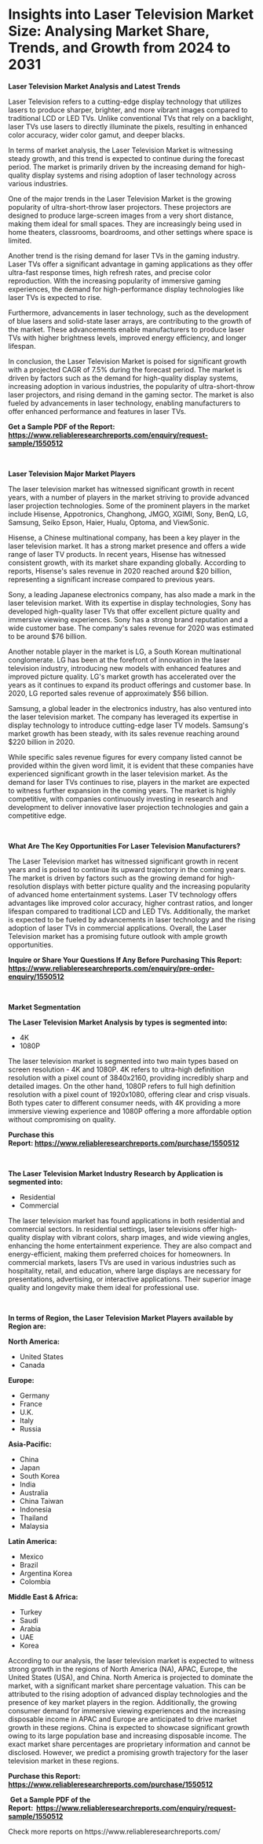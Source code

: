 <p><h1>Insights into Laser Television Market Size: Analysing Market Share, Trends, and Growth from 2024 to 2031</h1></p><p><strong>Laser Television Market Analysis and Latest Trends</strong></p>
<p><p>Laser Television refers to a cutting-edge display technology that utilizes lasers to produce sharper, brighter, and more vibrant images compared to traditional LCD or LED TVs. Unlike conventional TVs that rely on a backlight, laser TVs use lasers to directly illuminate the pixels, resulting in enhanced color accuracy, wider color gamut, and deeper blacks.</p><p>In terms of market analysis, the Laser Television Market is witnessing steady growth, and this trend is expected to continue during the forecast period. The market is primarily driven by the increasing demand for high-quality display systems and rising adoption of laser technology across various industries.</p><p>One of the major trends in the Laser Television Market is the growing popularity of ultra-short-throw laser projectors. These projectors are designed to produce large-screen images from a very short distance, making them ideal for small spaces. They are increasingly being used in home theaters, classrooms, boardrooms, and other settings where space is limited.</p><p>Another trend is the rising demand for laser TVs in the gaming industry. Laser TVs offer a significant advantage in gaming applications as they offer ultra-fast response times, high refresh rates, and precise color reproduction. With the increasing popularity of immersive gaming experiences, the demand for high-performance display technologies like laser TVs is expected to rise.</p><p>Furthermore, advancements in laser technology, such as the development of blue lasers and solid-state laser arrays, are contributing to the growth of the market. These advancements enable manufacturers to produce laser TVs with higher brightness levels, improved energy efficiency, and longer lifespan.</p><p>In conclusion, the Laser Television Market is poised for significant growth with a projected CAGR of 7.5% during the forecast period. The market is driven by factors such as the demand for high-quality display systems, increasing adoption in various industries, the popularity of ultra-short-throw laser projectors, and rising demand in the gaming sector. The market is also fueled by advancements in laser technology, enabling manufacturers to offer enhanced performance and features in laser TVs.</p></p>
<p><strong>Get a Sample PDF of the Report:&nbsp; <a href="https://www.reliableresearchreports.com/enquiry/request-sample/1550512">https://www.reliableresearchreports.com/enquiry/request-sample/1550512</a></strong></p>
<p>&nbsp;</p>
<p><strong>Laser Television Major Market Players</strong></p>
<p><p>The laser television market has witnessed significant growth in recent years, with a number of players in the market striving to provide advanced laser projection technologies. Some of the prominent players in the market include Hisense, Appotronics, Changhong, JMGO, XGIMI, Sony, BenQ, LG, Samsung, Seiko Epson, Haier, Hualu, Optoma, and ViewSonic.</p><p>Hisense, a Chinese multinational company, has been a key player in the laser television market. It has a strong market presence and offers a wide range of laser TV products. In recent years, Hisense has witnessed consistent growth, with its market share expanding globally. According to reports, Hisense's sales revenue in 2020 reached around $20 billion, representing a significant increase compared to previous years.</p><p>Sony, a leading Japanese electronics company, has also made a mark in the laser television market. With its expertise in display technologies, Sony has developed high-quality laser TVs that offer excellent picture quality and immersive viewing experiences. Sony has a strong brand reputation and a wide customer base. The company's sales revenue for 2020 was estimated to be around $76 billion.</p><p>Another notable player in the market is LG, a South Korean multinational conglomerate. LG has been at the forefront of innovation in the laser television industry, introducing new models with enhanced features and improved picture quality. LG's market growth has accelerated over the years as it continues to expand its product offerings and customer base. In 2020, LG reported sales revenue of approximately $56 billion.</p><p>Samsung, a global leader in the electronics industry, has also ventured into the laser television market. The company has leveraged its expertise in display technology to introduce cutting-edge laser TV models. Samsung's market growth has been steady, with its sales revenue reaching around $220 billion in 2020.</p><p>While specific sales revenue figures for every company listed cannot be provided within the given word limit, it is evident that these companies have experienced significant growth in the laser television market. As the demand for laser TVs continues to rise, players in the market are expected to witness further expansion in the coming years. The market is highly competitive, with companies continuously investing in research and development to deliver innovative laser projection technologies and gain a competitive edge.</p></p>
<p>&nbsp;</p>
<p><strong>What Are The Key Opportunities For Laser Television Manufacturers?</strong></p>
<p><p>The Laser Television market has witnessed significant growth in recent years and is poised to continue its upward trajectory in the coming years. The market is driven by factors such as the growing demand for high-resolution displays with better picture quality and the increasing popularity of advanced home entertainment systems. Laser TV technology offers advantages like improved color accuracy, higher contrast ratios, and longer lifespan compared to traditional LCD and LED TVs. Additionally, the market is expected to be fueled by advancements in laser technology and the rising adoption of laser TVs in commercial applications. Overall, the Laser Television market has a promising future outlook with ample growth opportunities.</p></p>
<p><strong>Inquire or Share Your Questions If Any Before Purchasing This Report: <a href="https://www.reliableresearchreports.com/enquiry/pre-order-enquiry/1550512">https://www.reliableresearchreports.com/enquiry/pre-order-enquiry/1550512</a></strong></p>
<p>&nbsp;</p>
<p><strong>Market Segmentation</strong></p>
<p><strong>The Laser Television Market Analysis by types is segmented into:</strong></p>
<p><ul><li>4K</li><li>1080P</li></ul></p>
<p><p>The laser television market is segmented into two main types based on screen resolution - 4K and 1080P. 4K refers to ultra-high definition resolution with a pixel count of 3840x2160, providing incredibly sharp and detailed images. On the other hand, 1080P refers to full high definition resolution with a pixel count of 1920x1080, offering clear and crisp visuals. Both types cater to different consumer needs, with 4K providing a more immersive viewing experience and 1080P offering a more affordable option without compromising on quality.</p></p>
<p><strong>Purchase this Report:&nbsp;<a href="https://www.reliableresearchreports.com/purchase/1550512">https://www.reliableresearchreports.com/purchase/1550512</a></strong></p>
<p>&nbsp;</p>
<p><strong>The Laser Television Market Industry Research by Application is segmented into:</strong></p>
<p><ul><li>Residential</li><li>Commercial</li></ul></p>
<p><p>The laser television market has found applications in both residential and commercial sectors. In residential settings, laser televisions offer high-quality display with vibrant colors, sharp images, and wide viewing angles, enhancing the home entertainment experience. They are also compact and energy-efficient, making them preferred choices for homeowners. In commercial markets, lasers TVs are used in various industries such as hospitality, retail, and education, where large displays are necessary for presentations, advertising, or interactive applications. Their superior image quality and longevity make them ideal for professional use.</p></p>
<p>&nbsp;</p>
<p><strong>In terms of Region, the Laser Television Market Players available by Region are:</strong></p>
<p>
    <p> <strong> North America: </strong>
        <ul>
            <li>United States</li>
            <li>Canada</li>
        </ul>
        </p> 
    <p> <strong> Europe: </strong>
        <ul>
            <li>Germany</li>
            <li>France</li>
            <li>U.K.</li>
            <li>Italy</li>
            <li>Russia</li>
        </ul>
        </p> 
    <p> <strong> Asia-Pacific: </strong>
        <ul>
            <li>China</li>
            <li>Japan</li>
            <li>South Korea</li>
            <li>India</li>
            <li>Australia</li>
            <li>China Taiwan</li>
            <li>Indonesia</li>
            <li>Thailand</li>
            <li>Malaysia</li>
        </ul>
        </p> 
    <p> <strong> Latin America: </strong>
        <ul>
            <li>Mexico</li>
            <li>Brazil</li>
            <li>Argentina Korea</li>
            <li>Colombia</li>
        </ul>
        </p> 
    <p> <strong> Middle East & Africa: </strong>
        <ul>
            <li>Turkey</li>
            <li>Saudi</li>
            <li>Arabia</li>
            <li>UAE</li>
            <li>Korea</li>
        </ul>
    </p>
    </p>
<p><p>According to our analysis, the laser television market is expected to witness strong growth in the regions of North America (NA), APAC, Europe, the United States (USA), and China. North America is projected to dominate the market, with a significant market share percentage valuation. This can be attributed to the rising adoption of advanced display technologies and the presence of key market players in the region. Additionally, the growing consumer demand for immersive viewing experiences and the increasing disposable income in APAC and Europe are anticipated to drive market growth in these regions. China is expected to showcase significant growth owing to its large population base and increasing disposable income. The exact market share percentages are proprietary information and cannot be disclosed. However, we predict a promising growth trajectory for the laser television market in these regions.</p></p>
<p><strong>Purchase this Report: <a href="https://www.reliableresearchreports.com/purchase/1550512">https://www.reliableresearchreports.com/purchase/1550512</a></strong></p>
<p>&nbsp;<strong>Get a Sample PDF of the Report:&nbsp;&nbsp;<a href="https://www.reliableresearchreports.com/enquiry/request-sample/1550512">https://www.reliableresearchreports.com/enquiry/request-sample/1550512</a></strong></p>
<p><strong></strong></p>
<p>Check more reports on https://www.reliableresearchreports.com/</p>